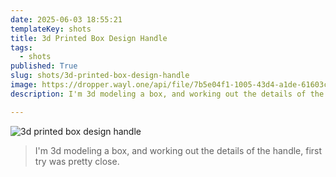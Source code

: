 ```yaml
---
date: 2025-06-03 18:55:21
templateKey: shots
title: 3d Printed Box Design Handle
tags:
  - shots
published: True
slug: shots/3d-printed-box-design-handle
image: https://dropper.wayl.one/api/file/7b5e04f1-1005-43d4-a1de-61603c1162dc.webp
description: I'm 3d modeling a box, and working out the details of the handle, first try was pretty close.

---
```


![3d printed box design handle](https://dropper.wayl.one/api/file/7b5e04f1-1005-43d4-a1de-61603c1162dc.webp)

> I'm 3d modeling a box, and working out the details of the handle, first try was pretty close.
